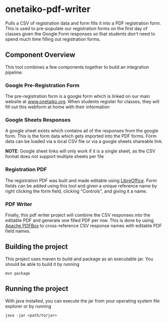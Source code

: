 # onetaiko-pdf-writer
Pulls a CSV of registration data and form fills it into a PDF registration form. This is used to pre-populate our registration forms on the first day of classes given the Google Form responses so that students don't need to spend much time filling out registration forms.


## Component Overview
This tool combines a few components together to build an integration pipeline:

### Google Pre-Registration Form
The pre-registration form is a google form which is linked on our main website at www.onetaiko.org. When students register for classes, they will fill out this webform at home with their information

### Google Sheets Responses
A google sheet exists which contains all of the responses from the google form. This is the form data which gets imported into the PDF forms. Form data can be loaded via a local CSV file or via a google sheets shareable link.

**NOTE**: Google sheet links will only work if it is a single sheet, as the CSV format does not support multiple sheets per file

### Registration PDF

The registration PDF was built and made editable using [LibreOffice](https://www.libreoffice.org/). Form fields can be added using this tool and given a unique reference name by right clicking the form field, clicking "Controls", and giving it a name.

### PDF Writer
Finally, this pdf writer project will combine the CSV responses into the editable PDF and generate one filled PDF per row. This is done by using [Apache PDFBox](https://pdfbox.apache.org/) to cross-reference CSV response names with editable PDF field names.

## Building the project
This project uses maven to build and package as an executable jar. You should be able to build it by running
```
mvn package
```

## Running the project
With java installed, you can execute the jar from your operating system file explorer or by running
```
java -jar <path/to/jar>
```